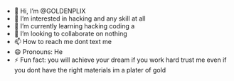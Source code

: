 - 👋 Hi, I’m @GOLDENPLIX
- 👀 I’m interested in hacking and any skill at all
- 🌱 I’m currently learning hacking coding a
- 💞️ I’m looking to collaborate on nothing
- 📫 How to reach me dont text me 
- 😄 Pronouns: He
- ⚡ Fun fact: you will achieve your dream if you work hard trust me even if you dont have the right materials im a plater of gold

<!---
GOLDENPLIX/GOLDENPLIX is a ✨ special ✨ repository because its `README.md` (this file) appears on your GitHub profile.
You can click the Preview link to take a look at your changes.
--->
